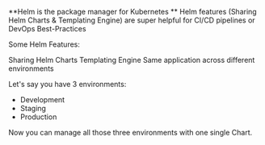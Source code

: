 **Helm is the package manager for Kubernetes
**
Helm features (Sharing Helm Charts & Templating Engine) are super helpful for CI/CD pipelines or DevOps Best-Practices

Some Helm Features:

Sharing Helm Charts
Templating Engine
Same application across different environments

Let's say you have 3 environments:

- Development
- Staging
- Production

Now you can manage all those three environments with one single Chart.



